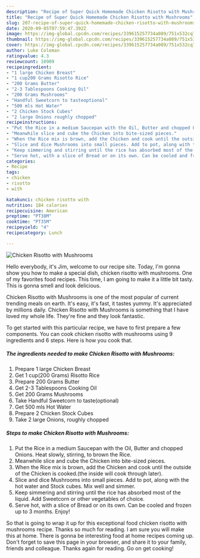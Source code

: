 ```yaml
---
description: "Recipe of Super Quick Homemade Chicken Risotto with Mushrooms"
title: "Recipe of Super Quick Homemade Chicken Risotto with Mushrooms"
slug: 207-recipe-of-super-quick-homemade-chicken-risotto-with-mushrooms
date: 2020-09-05T07:59:47.392Z
image: https://img-global.cpcdn.com/recipes/339615257734a089/751x532cq70/chicken-risotto-with-mushrooms-recipe-main-photo.jpg
thumbnail: https://img-global.cpcdn.com/recipes/339615257734a089/751x532cq70/chicken-risotto-with-mushrooms-recipe-main-photo.jpg
cover: https://img-global.cpcdn.com/recipes/339615257734a089/751x532cq70/chicken-risotto-with-mushrooms-recipe-main-photo.jpg
author: Luke Coleman
ratingvalue: 4.3
reviewcount: 10909
recipeingredient:
- "1 large Chicken Breast"
- "1 cup200 Grams Risotto Rice"
- "200 Grams Butter"
- "2-3 Tablespoons Cooking Oil"
- "200 Grams Mushrooms"
- "Handful Sweetcorn to tasteoptional"
- "500 mls Hot Water"
- "2 Chicken Stock Cubes"
- "2 large Onions roughly chopped"
recipeinstructions:
- "Put the Rice in a medium Saucepan with the Oil, Butter and chopped Onions. Heat slowly, stirring, to brown the Rice."
- "Meanwhile slice and cube the Chicken into bite-sized pieces."
- "When the Rice mix is brown, add the Chicken and cook until the outside of the Chicken is cooked.(the inside will cook through later)."
- "Slice and dice Mushrooms into small pieces. Add to pot, along with the hot water and Stock cubes. Mix well and simmer."
- "Keep simmering and stirring until the rice has absorbed most of the liquid. Add Sweetcorn or other vegetables of choice."
- "Serve hot, with a slice of Bread or on its own. Can be cooled and frozen up to 3 months. Enjoy!"
categories:
- Recipe
tags:
- chicken
- risotto
- with

katakunci: chicken risotto with 
nutrition: 184 calories
recipecuisine: American
preptime: "PT38M"
cooktime: "PT35M"
recipeyield: "4"
recipecategory: Lunch

---
```



![Chicken Risotto with Mushrooms](https://img-global.cpcdn.com/recipes/339615257734a089/751x532cq70/chicken-risotto-with-mushrooms-recipe-main-photo.jpg)

Hello everybody, it's Jim, welcome to our recipe site. Today, I'm gonna show you how to make a special dish, chicken risotto with mushrooms. One of my favorites food recipes. This time, I am going to make it a little bit tasty. This is gonna smell and look delicious.



Chicken Risotto with Mushrooms is one of the most popular of current trending meals on earth. It's easy, it's fast, it tastes yummy. It's appreciated by millions daily. Chicken Risotto with Mushrooms is something that I have loved my whole life. They're fine and they look fantastic.


To get started with this particular recipe, we have to first prepare a few components. You can cook chicken risotto with mushrooms using 9 ingredients and 6 steps. Here is how you cook that.

<!--inarticleads1-->

##### The ingredients needed to make Chicken Risotto with Mushrooms:

1. Prepare 1 large Chicken Breast
1. Get 1 cup(200 Grams) Risotto Rice
1. Prepare 200 Grams Butter
1. Get 2-3 Tablespoons Cooking Oil
1. Get 200 Grams Mushrooms
1. Take Handful Sweetcorn to taste(optional)
1. Get 500 mls Hot Water
1. Prepare 2 Chicken Stock Cubes
1. Take 2 large Onions, roughly chopped




<!--inarticleads2-->

##### Steps to make Chicken Risotto with Mushrooms:

1. Put the Rice in a medium Saucepan with the Oil, Butter and chopped Onions. Heat slowly, stirring, to brown the Rice.
1. Meanwhile slice and cube the Chicken into bite-sized pieces.
1. When the Rice mix is brown, add the Chicken and cook until the outside of the Chicken is cooked.(the inside will cook through later).
1. Slice and dice Mushrooms into small pieces. Add to pot, along with the hot water and Stock cubes. Mix well and simmer.
1. Keep simmering and stirring until the rice has absorbed most of the liquid. Add Sweetcorn or other vegetables of choice.
1. Serve hot, with a slice of Bread or on its own. Can be cooled and frozen up to 3 months. Enjoy!




So that is going to wrap it up for this exceptional food chicken risotto with mushrooms recipe. Thanks so much for reading. I am sure you will make this at home. There is gonna be interesting food at home recipes coming up. Don't forget to save this page in your browser, and share it to your family, friends and colleague. Thanks again for reading. Go on get cooking!
